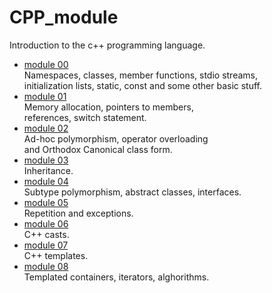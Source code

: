 # CPP_module
Introduction to the c++ programming language.

- [module 00](./module_00) \
  Namespaces, classes, member functions, stdio streams, \
  initialization lists, static, const and some other basic stuff.
- [module 01](./module_01) \
  Memory allocation, pointers to members, \
  references, switch statement. 
- [module 02](./module_02) \
  Ad-hoc polymorphism, operator overloading \
  and Orthodox Canonical class form.
- [module 03](./module_03) \
  Inheritance.
- [module 04](./module_04) \
  Subtype polymorphism, abstract classes, interfaces.
- [module 05](./module_05) \
  Repetition and exceptions.
- [module 06](./module_06) \
  C++ casts.
- [module 07](./module_07) \
  C++ templates.
- [module 08](./module_08) \
  Templated containers, iterators, alghorithms.

